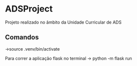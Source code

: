 # ADSProject
Projeto realizado no âmbito da Unidade Curricular de ADS



## Comandos 
->source .venv/bin/activate

Para correr a aplicação flask no terminal 
-> python -m flask run